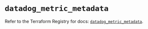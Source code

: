 # `datadog_metric_metadata`

Refer to the Terraform Registry for docs: [`datadog_metric_metadata`](https://registry.terraform.io/providers/datadog/datadog/3.42.0/docs/resources/metric_metadata).
